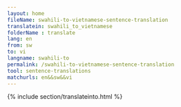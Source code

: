 ```yaml
---
layout: home
fileName: swahili-to-vietnamese-sentence-translation
translatein: swahili_to_vietnamese
folderName : translate
lang: en
from: sw
to: vi
langname: swahili-to
permalink: /swahili-to-vietnamese-sentence-translation
tool: sentence-translations
matchurls: en&&sw&&vi
---
```

{% include section/translateinto.html %}
